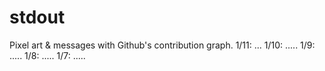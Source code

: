 # stdout
Pixel art &amp; messages with Github's contribution graph.
1/11: ...
1/10: .....
1/9: .....
1/8: .....
1/7: .....

